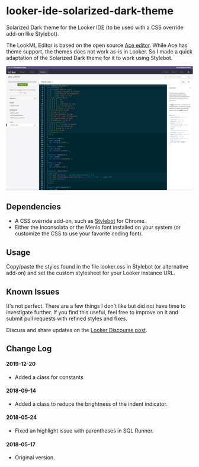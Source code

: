 # looker-ide-solarized-dark-theme
Solarized Dark theme for the Looker IDE (to be used with a CSS override add-on like Stylebot).

The LookML Editor is based on the open source [Ace editor](https://ace.c9.io/). While Ace has theme support, the themes does not work as-is in Looker. So I made a quick adaptation of the Solarized Dark theme for it to work using Stylebot.

![Screenshot](screenshot.png "Screenshot")

## Dependencies
- A CSS override add-on, such as [Stylebot](https://chrome.google.com/webstore/detail/stylebot/oiaejidbmkiecgbjeifoejpgmdaleoha?hl=en) for Chrome.
- Either the Inconsolata or the Menlo font installed on your system (or customize the CSS to use your favorite coding font).

## Usage
Copy/paste the styles found in the file looker.css in Stylebot (or alternative add-on) and set the custom stylesheet for your Looker instance URL.

## Known Issues
It's not perfect. There are a few things I don't like but did not have time to investigate further.
If you find this useful, feel free to improve on it and submit pull requests with refined styles and fixes.

Discuss and share updates on the [Looker Discourse post](https://discourse.looker.com/t/customizing-the-ide/7935).

## Change Log
#### 2019-12-20
- Added a class for constants

#### 2018-09-14
- Added a class to reduce the brightness of the indent indicator.

#### 2018-05-24
- Fixed an highlight issue with parentheses in SQL Runner.

#### 2018-05-17
- Original version.
